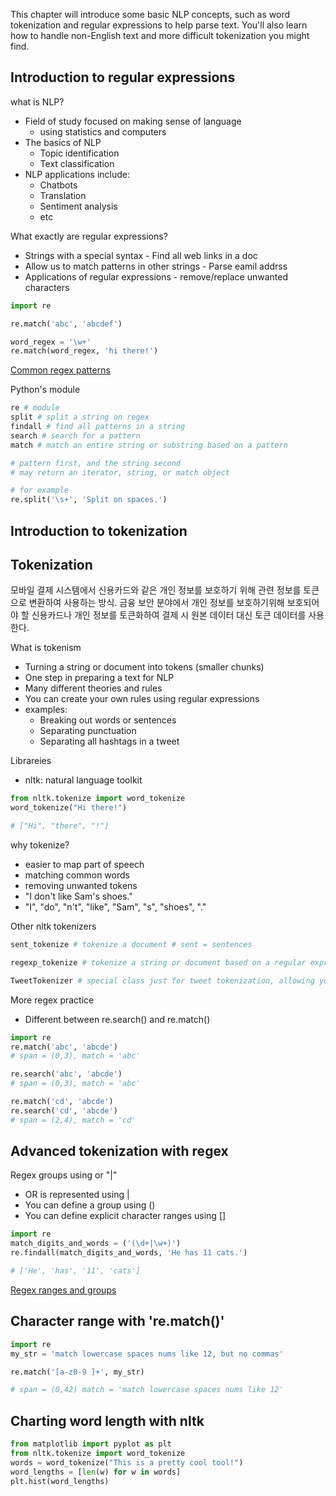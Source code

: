 This chapter will introduce some basic NLP concepts, such as word tokenization and regular expressions to help parse text. You'll also learn how to handle non-English text and more difficult tokenization you might find.

## Introduction to regular expressions

what is NLP?

- Field of study focused on making sense of language
    - using statistics and computers
- The basics of NLP
    - Topic identification
    - Text classification
- NLP applications include:
    - Chatbots
    - Translation
    - Sentiment analysis
    - etc

What exactly are regular expressions?

- Strings with a special syntax - Find all web links in a doc
- Allow us to match patterns in other strings - Parse eamil addrss
- Applications of regular expressions - remove/replace unwanted characters

```python
import re

re.match('abc', 'abcdef')

word_regex = '\w+'
re.match(word_regex, 'hi there!')
```

[Common regex patterns](https://www.notion.so/f0331c66cd344661b1eceedb9675bb98)

Python's module

```python
re # module
split # split a string on regex
findall # find all patterns in a string
search # search for a pattern
match # match an entire string or substring based on a pattern

# pattern first, and the string second
# may return an iterator, string, or match object

# for example
re.split('\s+', 'Split on spaces.')
```

## Introduction to tokenization

## Tokenization

모바일 결제 시스템에서 신용카드와 같은 개인 정보를 보호하기 위해 관련 정보를 토큰으로 변환하여 사용하는 방식. 금융 보안 분야에서 개인 정보를 보호하기위해 보호되어야 할 신용카드나 개인 정보를 토큰화하여 결제 시 원본 데이터 대신 토큰 데이터를 사용한다. 

What is tokenism 

- Turning a string or document into tokens (smaller chunks)
- One step in preparing a text for NLP
- Many different theories and rules
- You can create your own rules using regular expressions
- examples:
    - Breaking out words or sentences
    - Separating punctuation
    - Separating all hashtags in a tweet

Librareies

- nltk: natural language toolkit

```python
from nltk.tokenize import word_tokenize
word_tokenize("Hi there!")

# ["Hi", "there", "!"]
```

why tokenize?

- easier to map part of speech
- matching common words
- removing unwanted tokens
- "I don't like Sam's shoes."
- "I", "do", "n't", "like", "Sam", "s", "shoes", "."

Other nltk tokenizers

```python
sent_tokenize # tokenize a document # sent = sentences

regexp_tokenize # tokenize a string or document based on a regular expression pattern

TweetTokenizer # special class just for tweet tokenization, allowing you to separate hashtags, mentions and lots of exclamation points!
```

More regex practice

- Different between re.search() and re.match()

```python
import re 
re.match('abc', 'abcde')
# span = (0,3), match = 'abc'

re.search('abc', 'abcde')
# span = (0,3), match = 'abc'

re.match('cd', 'abcde')
re.search('cd', 'abcde')
# span = (2,4), match = 'cd'
```

## Advanced tokenization with regex

Regex groups using or "|"

- OR is represented using |
- You can define a group using ()
- You can define explicit character ranges using []

```python
import re
match_digits_and_words = ('(\d+|\w+)')
re.findall(match_digits_and_words, 'He has 11 cats.')

# ['He', 'has', '11', 'cats']
```

[Regex ranges and groups](https://www.notion.so/0af99964c01b43ed99700568965befda)

## Character range with 're.match()'

```python
import re
my_str = 'match lowercase spaces nums like 12, but no commas'

re.match('[a-z0-9 ]+', my_str)

# span = (0,42) match = 'match lowercase spaces nums like 12'
```

## Charting word length with nltk

```python
from matplotlib import pyplot as plt
from nltk.tokenize import word_tokenize
words = word_tokenize("This is a pretty cool tool!")
word_lengths = [len(w) for w in words]
plt.hist(word_lengths)

```
